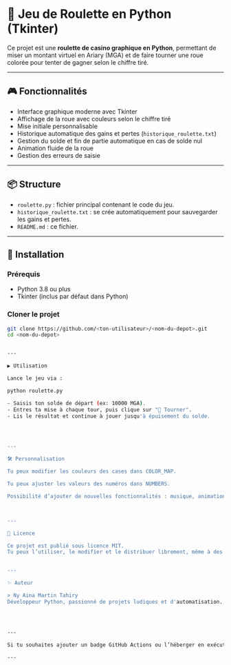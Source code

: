 # 🎰 Jeu de Roulette en Python (Tkinter)

Ce projet est une **roulette de casino graphique en Python**, permettant de miser un montant virtuel en Ariary (MGA) et de faire tourner une roue colorée pour tenter de gagner selon le chiffre tiré.

---

## 🎮 Fonctionnalités

- Interface graphique moderne avec Tkinter  
- Affichage de la roue avec couleurs selon le chiffre tiré  
- Mise initiale personnalisable  
- Historique automatique des gains et pertes (`historique_roulette.txt`)  
- Gestion du solde et fin de partie automatique en cas de solde nul  
- Animation fluide de la roue  
- Gestion des erreurs de saisie

---

## 📦 Structure

- `roulette.py` : fichier principal contenant le code du jeu.
- `historique_roulette.txt` : se crée automatiquement pour sauvegarder les gains et pertes.
- `README.md` : ce fichier.

---

## 🚀 Installation

### Prérequis
- Python 3.8 ou plus
- Tkinter (inclus par défaut dans Python)

### Cloner le projet
```bash
git clone https://github.com/<ton-utilisateur>/<nom-du-depot>.git
cd <nom-du-depot>


---

▶️ Utilisation

Lance le jeu via :

python roulette.py

- Saisis ton solde de départ (ex: 10000 MGA).
- Entres ta mise à chaque tour, puis clique sur "🎲 Tourner".
- Lis le résultat et continue à jouer jusqu'à épuisement du solde.




---

🛠️ Personnalisation

Tu peux modifier les couleurs des cases dans COLOR_MAP.

Tu peux ajuster les valeurs des numéros dans NUMBERS.

Possibilité d’ajouter de nouvelles fonctionnalités : musique, animation plus fluide, difficulté progressive, etc.



---

📄 Licence

Ce projet est publié sous licence MIT.
Tu peux l’utiliser, le modifier et le distribuer librement, même à des fins commerciales.


---

✨ Auteur

> Ny Aina Martin Tahiry
Développeur Python, passionné de projets ludiques et d'automatisation.




---

Si tu souhaites ajouter un badge GitHub Actions ou l’héberger en exécutable .exe avec pyinstaller, fais-le moi savoir, je peux te le configurer pour compléter ton dépôt Git proprement.

---



